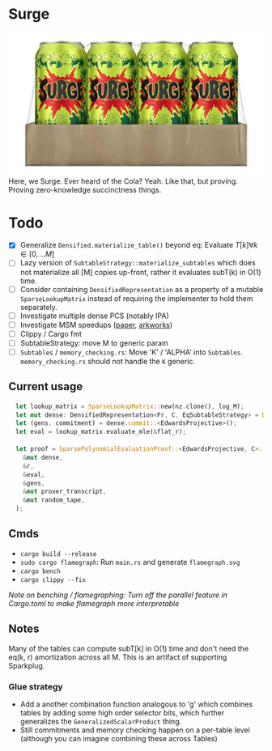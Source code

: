 # Surge
![surge](imgs/surge.jpg)
Here, we Surge. Ever heard of the Cola? Yeah. Like that, but proving. Proving zero-knowledge succinctness things.

# Todo
- [x] Generalize `Densified.materialize_table()` beyond eq: Evaluate $T[k] \forall k \in [0, ... M]$ 
- [ ] Lazy version of `SubtableStrategy::materialize_subtables` which does not materialize all [M] copies up-front, rather it evaluates subT(k) in O(1) time.
- [ ] Consider containing `DensifiedRepresentation` as a property of a mutable `SparseLookupMatrix` instead of requiring the implementer to hold them separately.
- [ ] Investigate multiple dense PCS (notably IPA)
- [ ] Investigate MSM speedups ([paper](https://eprint.iacr.org/2022/1400.pdf), [arkworks](https://github.com/arkworks-rs/algebra/blob/c015ea331674368461ff466bc7cbc69806f61628/ec/src/scalar_mul/variable_base/mod.rs#L112-L122))
- [ ] Clippy / Cargo fmt
- [ ] SubtableStrategy: move M to generic param
- [ ] `Subtables` / `memory_checking.rs`: Move 'K' / 'ALPHA' into `Subtables`. `memory_checking.rs` should not handle the `K` generic.

## Current usage
```rust
  let lookup_matrix = SparseLookupMatrix::new(nz.clone(), log_M);
  let mut dense: DensifiedRepresentation<Fr, C, EqSubtableStrategy> = DensifiedRepresentation::from(&lookup_matrix);
  let (gens, commitment) = dense.commit::<EdwardsProjective>();
  let eval = lookup_matrix.evaluate_mle(&flat_r);

  let proof = SparsePolynomialEvaluationProof::<EdwardsProjective, C>::prove(
    &mut dense,
    &r,
    &eval,
    &gens,
    &mut prover_transcript,
    &mut random_tape,
  );
```

## Cmds
- `cargo build --release`
- `sudo cargo flamegraph`: Run `main.rs` and generate `flamegraph.svg`
- `cargo bench`
- `cargo clippy --fix`

*Note on benching / flamegraphing: Turn off the parallel feature in Cargo.toml to make flamegraph more interpretable*

## Notes
Many of the tables can compute subT[k] in O(1) time and don't need the eq(k, r) amortization across all M. This is an artifact of supporting Sparkplug.

### Glue strategy
- Add a another combination function analogous to 'g' which combines tables by adding some high order selector bits, which further generalizes the `GeneralizedScalarProduct` thing.
- Still commitments and memory checking happen on a per-table level (although you can imagine combining these across Tables)
